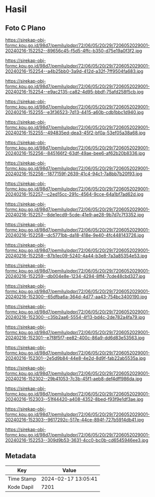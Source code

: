 # Hasil

## Foto C Plano

https://sirekap-obj-formc.kpu.go.id/98d7/pemilu/pdpr/72/06/05/20/29/7206052029001-20240216-152252--89656c45-f5d5-4ffc-b350-d75e19a0f3f2.jpg

https://sirekap-obj-formc.kpu.go.id/98d7/pemilu/pdpr/72/06/05/20/29/7206052029001-20240216-152254--a4b25bb0-3a9d-412d-a32f-7ff9504fa683.jpg

https://sirekap-obj-formc.kpu.go.id/98d7/pemilu/pdpr/72/06/05/20/29/7206052029001-20240216-152254--e9ac2135-ca82-4d95-bbdf-75afd258f5cb.jpg

https://sirekap-obj-formc.kpu.go.id/98d7/pemilu/pdpr/72/06/05/20/29/7206052029001-20240216-152255--e3f36523-7d13-4415-a60b-cdb1bbc1d940.jpg

https://sirekap-obj-formc.kpu.go.id/98d7/pemilu/pdpr/72/06/05/20/29/7206052029001-20240216-152255--494835ed-dea3-45f2-bf0a-53ef05a38a68.jpg

https://sirekap-obj-formc.kpu.go.id/98d7/pemilu/pdpr/72/06/05/20/29/7206052029001-20240216-152256--845166f2-63df-49ae-bee6-af62b20b8336.jpg

https://sirekap-obj-formc.kpu.go.id/98d7/pemilu/pdpr/72/06/05/20/29/7206052029001-20240216-152256--1877159f-2639-41c4-94c1-7a8bb7b20f93.jpg

https://sirekap-obj-formc.kpu.go.id/98d7/pemilu/pdpr/72/06/05/20/29/7206052029001-20240216-152257--c2ed15cc-291c-4564-9cce-64a1bf7ad62d.jpg

https://sirekap-obj-formc.kpu.go.id/98d7/pemilu/pdpr/72/06/05/20/29/7206052029001-20240216-152257--8de1ecd9-5cde-41e9-ae28-9b7d7c7f3352.jpg

https://sirekap-obj-formc.kpu.go.id/98d7/pemilu/pdpr/72/06/05/20/29/7206052029001-20240216-152258--dc5771bb-da18-418e-9e40-4fc448143726.jpg

https://sirekap-obj-formc.kpu.go.id/98d7/pemilu/pdpr/72/06/05/20/29/7206052029001-20240216-152258--87b1ec09-5240-4a44-b3e8-7a3a85354e53.jpg

https://sirekap-obj-formc.kpu.go.id/98d7/pemilu/pdpr/72/06/05/20/29/7206052029001-20240216-152259--db004e8e-1234-4294-8ff4-7cde48cbd327.jpg

https://sirekap-obj-formc.kpu.go.id/98d7/pemilu/pdpr/72/06/05/20/29/7206052029001-20240216-152300--65dfba6a-364d-4d77-aa43-754bc3400190.jpg

https://sirekap-obj-formc.kpu.go.id/98d7/pemilu/pdpr/72/06/05/20/29/7206052029001-20240216-152300--c35b2aa6-5554-4f13-bd4c-2de782a4fa79.jpg

https://sirekap-obj-formc.kpu.go.id/98d7/pemilu/pdpr/72/06/05/20/29/7206052029001-20240216-152301--e7f8f5f7-ee82-400c-86a9-dd6d83e53563.jpg

https://sirekap-obj-formc.kpu.go.id/98d7/pemilu/pdpr/72/06/05/20/29/7206052029001-20240216-152301--2e5d9b84-44e8-4e2d-8d9f-fab22ab5535a.jpg

https://sirekap-obj-formc.kpu.go.id/98d7/pemilu/pdpr/72/06/05/20/29/7206052029001-20240216-152302--29b41053-7c3b-45f1-aeb8-def4dff986da.jpg

https://sirekap-obj-formc.kpu.go.id/98d7/pemilu/pdpr/72/06/05/20/29/7206052029001-20240216-152303--51f44420-a408-4352-8bed-f93f9e1df3ae.jpg

https://sirekap-obj-formc.kpu.go.id/98d7/pemilu/pdpr/72/06/05/20/29/7206052029001-20240216-152303--9617292c-517e-44ce-894f-727b5914db41.jpg

https://sirekap-obj-formc.kpu.go.id/98d7/pemilu/pdpr/72/06/05/20/29/7206052029001-20240216-152253--309d9b53-3631-4cc0-bc0b-cd6545946ee3.jpg


## Metadata

| Key        | Value               |
| ---------- | ------------------- |
| Time Stamp | 2024-02-17 13:05:41 |
| Kode Dapil | 7201                |



